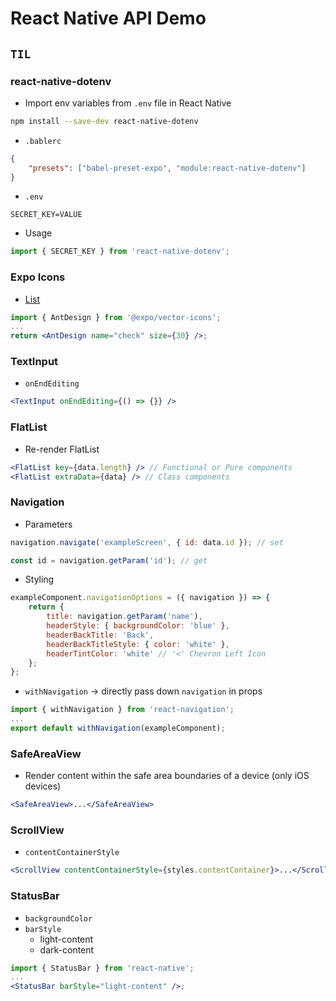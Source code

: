 # React Native API Demo

## `TIL`

### react-native-dotenv

-   Import env variables from `.env` file in React Native

```bash
npm install --save-dev react-native-dotenv
```

-   `.bablerc`

```json
{
    "presets": ["babel-preset-expo", "module:react-native-dotenv"]
}
```

-   `.env`

```
SECRET_KEY=VALUE
```

-   Usage

```javascript
import { SECRET_KEY } from 'react-native-dotenv';
```

### Expo Icons

-   [List](https://expo.github.io/vector-icons/)

```jsx
import { AntDesign } from '@expo/vector-icons';
...
return <AntDesign name="check" size={30} />;
```

### TextInput

-   `onEndEditing`

```jsx
<TextInput onEndEditing={() => {}} />
```

### FlatList

-   Re-render FlatList

```jsx
<FlatList key={data.length} /> // Functional or Pure components
<FlatList extraData={data} /> // Class components
```

### Navigation

-   Parameters

```jsx
navigation.navigate('exampleScreen', { id: data.id }); // set
```

```jsx
const id = navigation.getParam('id'); // get
```

-   Styling

```jsx
exampleComponent.navigationOptions = ({ navigation }) => {
    return {
        title: navigation.getParam('name'),
        headerStyle: { backgroundColor: 'blue' },
        headerBackTitle: 'Back',
        headerBackTitleStyle: { color: 'white' },
        headerTintColor: 'white' // '<' Chevron Left Icon
    };
};
```

-   `withNavigation` -> directly pass down `navigation` in props

```jsx
import { withNavigation } from 'react-navigation';
...
export default withNavigation(exampleComponent);
```

### SafeAreaView

-   Render content within the safe area boundaries of a device (only iOS devices)

```jsx
<SafeAreaView>...</SafeAreaView>
```

### ScrollView

-   `contentContainerStyle`

```jsx
<ScrollView contentContainerStyle={styles.contentContainer}>...</ScrollView>
```

### StatusBar

-   `backgroundColor`
-   `barStyle`
    -   light-content
    -   dark-content

```jsx
import { StatusBar } from 'react-native';
...
<StatusBar barStyle="light-content" />;
```
